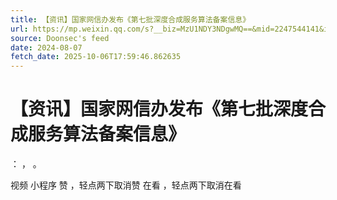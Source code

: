 ```yaml
---
title: 【资讯】国家网信办发布《第七批深度合成服务算法备案信息》
url: https://mp.weixin.qq.com/s?__biz=MzU1NDY3NDgwMQ==&mid=2247544141&idx=1&sn=f587f46ad13d9dab8d3453bc5096069b
source: Doonsec's feed
date: 2024-08-07
fetch_date: 2025-10-06T17:59:46.862635
---
```


# 【资讯】国家网信办发布《第七批深度合成服务算法备案信息》

：
，
。

视频
小程序
赞
，轻点两下取消赞
在看
，轻点两下取消在看